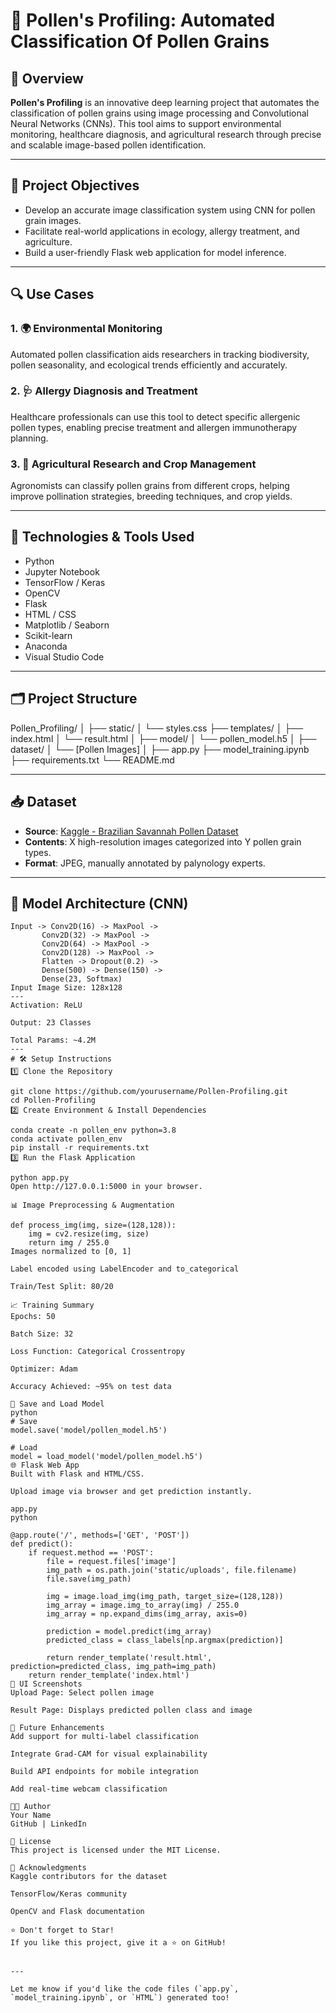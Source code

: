 # 🌼 Pollen's Profiling: Automated Classification Of Pollen Grains

## 🚀 Overview

**Pollen's Profiling** is an innovative deep learning project that automates the classification of pollen grains using image processing and Convolutional Neural Networks (CNNs). This tool aims to support environmental monitoring, healthcare diagnosis, and agricultural research through precise and scalable image-based pollen identification.

---

## 📌 Project Objectives

- Develop an accurate image classification system using CNN for pollen grain images.
- Facilitate real-world applications in ecology, allergy treatment, and agriculture.
- Build a user-friendly Flask web application for model inference.

---

## 🔍 Use Cases

### 1. 🌍 Environmental Monitoring
Automated pollen classification aids researchers in tracking biodiversity, pollen seasonality, and ecological trends efficiently and accurately.

### 2. 🩺 Allergy Diagnosis and Treatment
Healthcare professionals can use this tool to detect specific allergenic pollen types, enabling precise treatment and allergen immunotherapy planning.

### 3. 🌾 Agricultural Research and Crop Management
Agronomists can classify pollen grains from different crops, helping improve pollination strategies, breeding techniques, and crop yields.

---

## 🧠 Technologies & Tools Used

- Python
- Jupyter Notebook
- TensorFlow / Keras
- OpenCV
- Flask
- HTML / CSS
- Matplotlib / Seaborn
- Scikit-learn
- Anaconda
- Visual Studio Code

---

## 🗂️ Project Structure

Pollen_Profiling/
│
├── static/
│ └── styles.css
├── templates/
│ ├── index.html
│ └── result.html
│
├── model/
│ └── pollen_model.h5
│
├── dataset/
│ └── [Pollen Images]
│
├── app.py
├── model_training.ipynb
├── requirements.txt
└── README.md


---

## 📥 Dataset

- **Source**: [Kaggle - Brazilian Savannah Pollen Dataset](https://www.kaggle.com/)
- **Contents**: X high-resolution images categorized into Y pollen grain types.
- **Format**: JPEG, manually annotated by palynology experts.

---

## 🧪 Model Architecture (CNN)

```text
Input -> Conv2D(16) -> MaxPool -> 
       Conv2D(32) -> MaxPool -> 
       Conv2D(64) -> MaxPool -> 
       Conv2D(128) -> MaxPool ->
       Flatten -> Dropout(0.2) ->
       Dense(500) -> Dense(150) -> 
       Dense(23, Softmax)
Input Image Size: 128x128
---
Activation: ReLU

Output: 23 Classes

Total Params: ~4.2M
---
# 🛠️ Setup Instructions
1️⃣ Clone the Repository

git clone https://github.com/yourusername/Pollen-Profiling.git
cd Pollen-Profiling
2️⃣ Create Environment & Install Dependencies

conda create -n pollen_env python=3.8
conda activate pollen_env
pip install -r requirements.txt
3️⃣ Run the Flask Application

python app.py
Open http://127.0.0.1:5000 in your browser.

📊 Image Preprocessing & Augmentation

def process_img(img, size=(128,128)):
    img = cv2.resize(img, size)
    return img / 255.0
Images normalized to [0, 1]

Label encoded using LabelEncoder and to_categorical

Train/Test Split: 80/20

📈 Training Summary
Epochs: 50

Batch Size: 32

Loss Function: Categorical Crossentropy

Optimizer: Adam

Accuracy Achieved: ~95% on test data

💾 Save and Load Model
python
# Save
model.save('model/pollen_model.h5')

# Load
model = load_model('model/pollen_model.h5')
🌐 Flask Web App
Built with Flask and HTML/CSS.

Upload image via browser and get prediction instantly.

app.py
python

@app.route('/', methods=['GET', 'POST'])
def predict():
    if request.method == 'POST':
        file = request.files['image']
        img_path = os.path.join('static/uploads', file.filename)
        file.save(img_path)

        img = image.load_img(img_path, target_size=(128,128))
        img_array = image.img_to_array(img) / 255.0
        img_array = np.expand_dims(img_array, axis=0)

        prediction = model.predict(img_array)
        predicted_class = class_labels[np.argmax(prediction)]

        return render_template('result.html', prediction=predicted_class, img_path=img_path)
    return render_template('index.html')
📸 UI Screenshots
Upload Page: Select pollen image

Result Page: Displays predicted pollen class and image

📌 Future Enhancements
Add support for multi-label classification

Integrate Grad-CAM for visual explainability

Build API endpoints for mobile integration

Add real-time webcam classification

🧑‍💻 Author
Your Name
GitHub | LinkedIn

📃 License
This project is licensed under the MIT License.

📢 Acknowledgments
Kaggle contributors for the dataset

TensorFlow/Keras community

OpenCV and Flask documentation

⭐️ Don't forget to Star!
If you like this project, give it a ⭐️ on GitHub!


---

Let me know if you'd like the code files (`app.py`, `model_training.ipynb`, or `HTML`) generated too!
